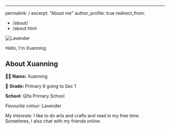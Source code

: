 ---
permalink: /
excerpt: "About me"
author_profile: true
redirect_from: 
  - /about/
  - /about.html

![Lavender](https://www.google.com/imgres?imgurl=https%3A%2F%2Fa-z-animals.com%2Fmedia%2F2022%2F11%2Fshutterstock_606517310-1024x650.jpg&tbnid=3nvvh8m82YQgxM&vet=12ahUKEwjkkZ6FsrmCAxVCbmwGHTUZCOIQMygLegQIARB_..i&imgrefurl=https%3A%2F%2Fa-z-animals.com%2Fblog%2Flilac-vs-lavender%2F&docid=_QYVBJVB5WiZKM&w=1024&h=650&q=lavender&ved=2ahUKEwjkkZ6FsrmCAxVCbmwGHTUZCOIQMygLegQIARB_)

Hello, I'm Xuanning
## About Xuanning

👩‍🏫 **Name:** Xuanning

🏫 **Grade:** Primary 6 going to Sec 1

 **School:** Qifa Primary School

*Favourite colour:* Lavender

 *My Interests:*
I like to do arts and crafts and read in my free time. Sometimes, I also chat with my friends online. 




